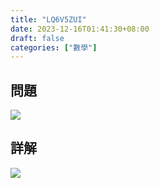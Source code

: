 ```yaml
---
title: "LQ6V5ZUI"
date: 2023-12-16T01:41:30+08:00
draft: false
categories: ["數學"]
---
```

<!--more-->

## 問題
<img src="/posts/solution/LQ6V5ZUI-q.png">

## 詳解
<img src="/posts/solution/LQ6V5ZUI-sol.png">


